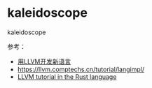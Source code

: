 # kaleidoscope
kaleidoscope

参考：
- [用LLVM开发新语言](https://llvm-tutorial-cn.readthedocs.io/en/latest/index.html)
- https://llvm.comptechs.cn/tutorial/langimpl/
- [LLVM tutorial in the Rust language](https://github.com/jauhien/iron-kaleidoscope)